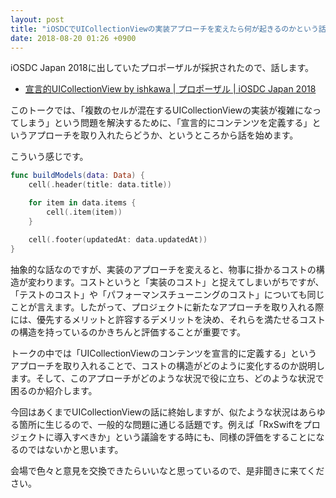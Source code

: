 ```yaml
---
layout: post
title: "iOSDCでUICollectionViewの実装アプローチを変えたら何が起きるのかという話をします"
date: 2018-08-20 01:26 +0900
---
```


iOSDC Japan 2018に出していたプロポーザルが採択されたので、話します。

- [宣言的UICollectionView by ishkawa \| プロポーザル \| iOSDC Japan 2018](https://fortee.jp/iosdc-japan-2018/proposal/7d0ff858-e4e2-4b36-bce3-a1c5e0a3093f)

このトークでは、「複数のセルが混在するUICollectionViewの実装が複雑になってしまう」という問題を解決するために、「宣言的にコンテンツを定義する」というアプローチを取り入れたらどうか、というところから話を始めます。

こういう感じです。

```swift
func buildModels(data: Data) {
    cell(.header(title: data.title))

    for item in data.items {
        cell(.item(item))
    }

    cell(.footer(updatedAt: data.updatedAt))
}
```

抽象的な話なのですが、実装のアプローチを変えると、物事に掛かるコストの構造が変わります。コストというと「実装のコスト」と捉えてしまいがちですが、「テストのコスト」や「パフォーマンスチューニングのコスト」についても同じことが言えます。したがって、プロジェクトに新たなアプローチを取り入れる際には、優先するメリットと許容するデメリットを決め、それらを満たせるコストの構造を持っているのかきちんと評価することが重要です。

トークの中では「UICollectionViewのコンテンツを宣言的に定義する」というアプローチを取り入れることで、コストの構造がどのように変化するのか説明します。そして、このアプローチがどのような状況で役に立ち、どのような状況で困るのか紹介します。

今回はあくまでUICollectionViewの話に終始しますが、似たような状況はあらゆる箇所に生じるので、一般的な問題に通じる話題です。例えば「RxSwiftをプロジェクトに導入すべきか」という議論をする時にも、同様の評価をすることになるのではないかと思います。

会場で色々と意見を交換できたらいいなと思っているので、是非聞きに来てください。
